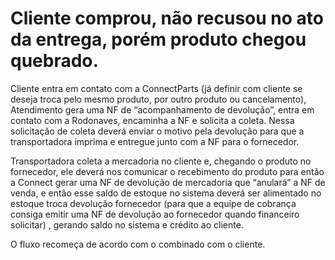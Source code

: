 # Cliente comprou, não recusou no ato da entrega, porém produto chegou quebrado.

Cliente entra em contato com a ConnectParts (já definir com cliente se deseja troca pelo mesmo produto, por outro produto ou cancelamento), Atendimento gera uma NF de “acompanhamento de devolução”, entra em contato com a Rodonaves, encaminha a NF e solicita a coleta. Nessa solicitação de coleta deverá enviar o motivo pela devolução para que a transportadora imprima e entregue junto com a NF para o fornecedor.


Transportadora coleta a mercadoria no cliente e, chegando o produto no fornecedor, ele deverá nos comunicar o recebimento do produto para então a Connect gerar uma NF de devolução de mercadoria que “anulará” a NF de venda, e então esse saldo de estoque no sistema deverá ser alimentado no estoque troca devolução fornecedor (para que a equipe de cobrança consiga emitir uma NF de devolução ao fornecedor quando financeiro solicitar) , gerando saldo no sistema e crédito ao cliente.

O fluxo recomeça de acordo com o combinado com o cliente.